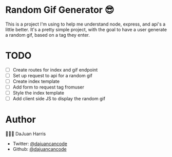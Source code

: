 # Random Gif Generator 😎

This is a project I'm using to help me understand node, express, and api's a little better. It's a pretty simple project, with the goal to have a user generate a random gif, based on a tag they enter.

# TODO

- [ ] Create routes for index and gif endpoint
- [ ] Set up request to api for a random gif
- [ ] Create index template
- [ ] Add form to request tag fromuser
- [ ] Style the index template
- [ ] Add client side JS to display the random gif

# Author

👨🏽‍💻 DaJuan Harris

- Twitter: [@dajuancancode](www.twitter.com/dajuancancode)
- Github: [@dajuancancode](www.github.com/dajuancancode)